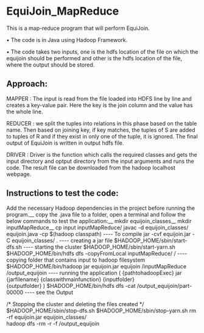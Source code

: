 # EquiJoin_MapReduce
This is a map-reduce program that will perform EquiJoin.

• The code is in Java using Hadoop Framework.

• The code takes two inputs, one is the hdfs location of the file on which the equijoin should be performed and other is the hdfs location of the file, where the output should be stored.

## Approach:

MAPPER : The input is read from the file loaded into HDFS line by line and creates a key-value pair. Here the key is the join column and the value has the whole line.

REDUCER : we split the tuples into relations in this phase based on the table name. Then based on joining key, if key matches, the tuples of S are added to tuples of R and if they exist in only one of the tuple, it is ignored. The final output of EquiJoin is written in output hdfs file.

DRIVER : Driver is the function which calls the required classes and gets the input directory and optput directory from the input arguments and runs the code. The result file can be downloaded from the hadoop localhost webpage.

## Instructions to test the code:

Add the necessary Hadoop dependencies in the project before running the program.__
copy the .java file to a folder, open a terminal and follow the below commands to test the application:__
mkdir equijoin_classes__
mkdir inputMapReduce__
cp input inputMapReduce/
javac -d equijoin_classes/ equijoin.java -cp $(hadoop classpath)                         ---- To compile 
jar -cvf equijoin.jar -C equijoin_classes/ .                                             ---- creating a jar file
$HADOOP_HOME/sbin/start-dfs.sh                                                           ---- starting the cluster
$HADOOP_HOME/sbin/start-yarn.sh     
$HADOOP_HOME/bin/hdfs dfs -copyFromLocal inputMapReduce/ /                               ---- copying folder that contains input to hadoop filesystem
$HADOOP_HOME/bin/hadoop jar equijoin.jar equijoin /inputMapReduce /output_equijoin       ---- running the application ( {pathtohadoopExec} jar {jarfilename} {classwithmainfunction} {inputfolder}   
                                                                                                                               {outputfolder} )
$HADOOP_HOME/bin/hdfs dfs -cat /output_equijoin/part-00000                               ---- see the Output

/* Stopping the cluster and deleting the files created */
$HADOOP_HOME/sbin/stop-dfs.sh
$HADOOP_HOME/sbin/stop-yarn.sh
rm -rf equijoin.jar equijoin_classes/       
hadoop dfs -rm -r -f /output_equijoin
